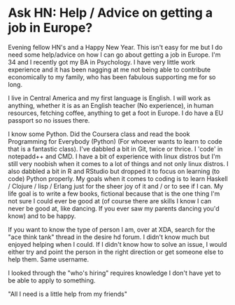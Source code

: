 # Ask HN: Help / Advice on getting a job in Europe?

Evening fellow HN&#x27;s and a Happy New Year. This isn&#x27;t easy for me but I do need some help&#x2F;advice on how I can go about getting a job in Europe. I&#x27;m 34 and I recently got my BA in Psychology. I have very little work experience and it has been nagging at me not being able to contribute economically to my family, who has been fabulous supporting me for so long.<p>I live in Central America and my first language is English. I will work as anything, whether it is as an English teacher (No experience), in human resources, fetching coffee, anything to get a foot in Europe. I do have a EU passport so no issues there.<p>I know some Python. Did the Coursera class and read the book Programming for Everybody (Python) (For whoever wants to learn to code that is a fantastic class). I&#x27;ve dabbled a bit in Git, twice or thrice. I &#x27;code&#x27; in notepadd++ and CMD. I have a bit of experience with linux distros but I&#x27;m still very noobish when it comes to a lot of things and not only linux distros. I also dabbled a bit in R and RStudio but dropped it to focus 
on learning (to code) Python properly. My goals when it comes to coding is to learn Haskell &#x2F; Clojure &#x2F; lisp &#x2F; Erlang just for the sheer joy of it and &#x2F; or to see if I can. My life goal is to write a few books, fictional because that is the one thing I&#x27;m not sure I could ever be good at (of course there are skills I know I can never be good at, like dancing. If you ever saw my parents dancing you&#x27;d know) and to be happy.<p>If you want to know the type of person I am, over at XDA, search for the &quot;ace think tank&quot; thread in the desire hd forum. I didn&#x27;t know much but enjoyed helping when I could. If I didn&#x27;t know how to solve an issue, I would either try and point the person in the right direction or get someone else to help them. Same username.<p>I looked through the &quot;who&#x27;s hiring&quot; requires knowledge I don&#x27;t have yet to be able to apply to something.<p>&quot;All I need is a little help from my friends&quot;

